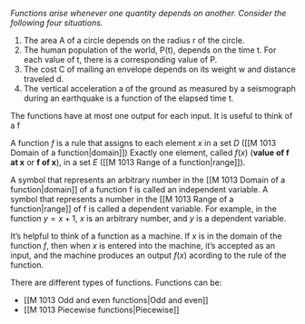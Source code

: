 _Functions arise whenever one quantity depends on another. Consider the following four_
_situations._

1. The area A of a circle depends on the radius r of the circle.
2. The human population of the world, P(t), depends on the time t. For each value of t, there is a corresponding value of P.
3. The cost C of mailing an envelope depends on its weight w and distance traveled d.
4. The vertical acceleration a of the ground as measured by a seismograph during an earthquake is a function of the elapsed time t. 

The functions have at most one output for each input. It is useful to think of a f

A function $f$ is a rule that assigns to each element $x$ in a set $D$ ([[M 1013 Domain of a function|domain]]) Exactly one element, called $f(x)$ (**value of f at x** or **f of x**), in a set $E$ ([[M 1013 Range of a function|range]]).

A symbol that represents an arbitrary number in the [[M 1013 Domain of a function|domain]] of a function f is called an independent variable. A symbol that represents a number in the [[M 1013 Range of a function|range]] of f is called a dependent variable. For example, in the function $y = x + 1$, $x$ is an arbitrary number, and $y$ is a dependent variable. 

It’s helpful to think of a function as a machine. If $x$ is in the domain of the function $f$, then when $x$ is entered into the machine, it’s accepted as an input, and the machine produces an output $f(x)$ acording to the rule of the function.

There are different types of functions. Functions can be:
- [[M 1013 Odd and even functions|Odd and even]]
- [[M 1013 Piecewise functions|Piecewise]] 